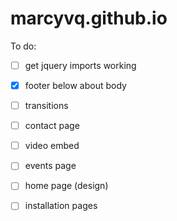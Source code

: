 # marcyvq.github.io

To do:
- [ ] get jquery imports working
- [x] footer below about body
- [ ] transitions
- [ ] contact page
- [ ] video embed
- [ ] events page
- [ ] home page (design)
- [ ] installation pages

